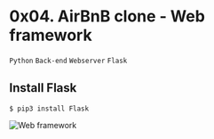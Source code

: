 # 0x04. AirBnB clone - Web framework
`Python` `Back-end` `Webserver` `Flask`

## Install Flask
```$ pip3 install Flask```

![Web framework](https://s3.amazonaws.com/intranet-projects-files/concepts/74/hbnb_step3.png)
